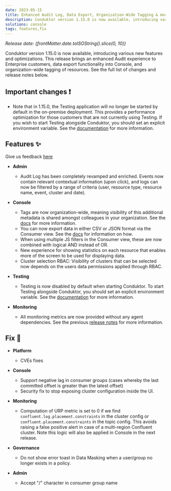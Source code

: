 ```yaml
---
date: 2023-05-15
title: Enhanced Audit Log, Data Export, Organization-Wide Tagging & more!
description: Conduktor version 1.15.0 is now available, introducing various new features and optimizations.
solutions: console
tags: features,fix
---
```


*Release date: {frontMatter.date.toISOString().slice(0, 10)}*

Conduktor version 1.15.0 is now available, introducing various new features and optimizations. This release brings an enhanced Audit experience to Enterprise customers, data export functionality into Console, and organization-wide tagging of resources. See the full list of changes and release notes below.

## Important changes ❗

- Note that in 1.15.0, the Testing application will no longer be started by default in the on-premise deployment. This provides a performance optimization for those customers that are not currently using Testing. If you wish to start Testing alongside Conduktor, you should set an explicit environment variable. See the [documentation](https://docs.conduktor.io/platform/get-started/support/important-notices/#important-change-when-updating-to-conduktor-1150-may-15-2023) for more information.

## Features ✨

Give us feedback [here](https://conduktor.io/roadmap)

- **Admin**

  - Audit Log has been completely revamped and enriched. Events now contain relevant contextual information (upon click), and logs can now be filtered by a range of criteria (user, resource type, resource name, event, cluster and date).

- **Console**
  <!-- markdown-link-check-disable -->
  - Tags are now organization-wide, meaning visibility of this additional metadata is shared amongst colleagues in your organization. See the [docs](https://docs.conduktor.io/platform/console/features/tagging/) for more information.
  - You can now export data in either CSV or JSON format via the Consumer view. See the [docs](https://docs.conduktor.io/platform/console/features/browse-data/#exporting-data) for information on how.
  - When using multiple JS filters in the Consumer view, these are now combined with logical AND instead of OR.
  - New experience for showing statistics on each resource that enables more of the screen to be used for displaying data.
  - Cluster selection RBAC: Visibility of clusters that can be selected now depends on the users data permissions applied through RBAC.
  <!-- markdown-link-check-enable -->
- **Testing**

  - Testing is now disabled by default when starting Conduktor. To start Testing alongside Conduktor, you should set an explicit environment variable. See the [documentation](https://docs.conduktor.io/platform/get-started/support/important-notices/#important-change-when-updating-to-conduktor-1150-may-15-2023) for more information.

- **Monitoring**

  - All monitoring metrics are now provided without any agent dependencies. See the previous [release notes](https://docs.conduktor.io/platform/get-started/support/important-notices/#monitoring-is-changing-january-27-2023) for more information.

## Fix 🔨

- **Platform**

  - CVEs fixes

- **Console**

  - Support negative lag in consumer groups (cases whereby the last committed offset is greater than the latest offset)
  - Security fix to stop exposing cluster configuration inside the UI.

- **Monitoring**

  - Computation of URP metric is set to 0 if we find `confluent.log.placement.constraints` in the cluster config or `confluent.placement.constraints` in the topic config. This avoids raising a false positive alert in case of a multi-region Confluent cluster. Note this logic will also be applied in Console in the next release.

- **Governance**

  - Do not show error toast in Data Masking when a user/group no longer exists in a policy.

- **Admin**

  - Accept "/" character in consumer group name
